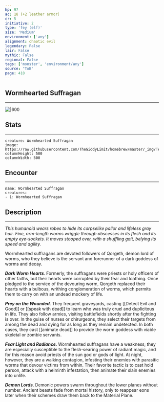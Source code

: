 ```yaml
---
hp: 97
ac: 18 (+2 leather armor)
cr: 5
initiative: 2
type: 'fey (elf)'    
size: 'Medium'
environment: ['any']
alignment: chaotic evil
legendary: False
lair: False
mythic: False
regional: False
tags: ['monster', 'environment/any']
source: "ToB"
page: 410
---
```


## Wormhearted Suffragan
---

![|600](https://raw.githubusercontent.com/TheGiddyLimit/homebrew/master/_img/ToB/Wormhearted%20Suffragan.webp)

## Stats
---

```statblock
creature: Wormhearted Suffragan
image: https://raw.githubusercontent.com/TheGiddyLimit/homebrew/master/_img/ToB/token/Wormhearted%20Suffragan.png
columnHeight: 500
columnWidth: 500
```

## Encounter
---

```encounter-table
name: Wormhearted Suffragan
creatures:
- 1: Wormhearted Suffragan
```

## Description
---
_This humanoid wears robes to hide its corpselike pallor and lifeless gray hair. Fine, arm-length worms wriggle through abscesses in its flesh and its empty eye-sockets. It moves stooped over, with a shuffling gait, belying its speed and agility._

Wormhearted suffragans are devoted followers of Qorgeth, demon lord of worms, who they believe is the servant and forerunner of a dark goddess of worms and decay.

**_Dark Worm Hearts_**. Formerly, the suffragans were priests or holy officers of other faiths, but their hearts were corrupted by their fear and loathing. Once pledged to the service of the devouring worm, Qorgeth replaced their hearts with a bulbous, writhing conglomeration of worms, which permits them to carry on with an undead mockery of life.

**_Prey on the Wounded_**. They frequent graveyards, casting [[Detect Evil and Good]] or [[speak with dead]] to learn who was truly cruel and duplicitous in life. They also follow armies, visiting battlefields shortly after the fighting is over. In the guise of nurses or chirurgeons, they select their targets from among the dead and dying for as long as they remain undetected. In both cases, they cast [[animate dead]] to provide the worm goddess with viable skeletal or zombie servants.

**_Fear Light and Radiance_**. Wormhearted suffragans have a weakness; they are especially susceptible to the flesh-searing power of radiant magic, and for this reason avoid priests of the sun god or gods of light. At night, however, they are a walking contagion, infesting their enemies with parasitic worms that devour victims from within. Their favorite tactic is to cast hold person, attack with a helminth infestation, then animate their slain enemies into unlife.


**_Demon Lords_**. Demonic powers swarm throughout the lower planes without number. Ancient beasts fade from mortal history, only to reappear eons later when their schemes draw them back to the Material Plane.




